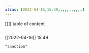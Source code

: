 ```yaml
---
alias: [2022-04-16,15:49,,,,,,,,,,,]
---
```

[[]]
table of content
```toc
```

[[2022-04-16]] 15:49

```query
"sanction"
```